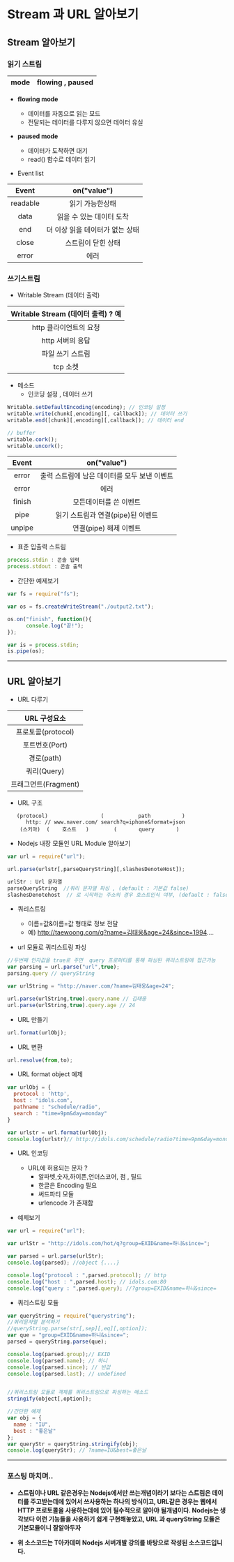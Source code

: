 
# Stream 과 URL 알아보기


## Stream 알아보기


###  읽기 스트림

| mode | flowing , paused  |
| :------------: | :------------: |


- __flowing mode__
  - 데이터를 자동으로 읽는 모드
  - 전달되는 데이터를 다루지 않으면 데이터 유실

- __paused mode__
  - 데이터가 도착하면 대기
  - read() 함수로 데이터 읽기

- Event list

| Event | on("value")  |
| :------------: | :------------: |
| readable | 읽기 가능한상태 |
| data | 읽을 수 있는 데이터 도착 |
| end | 더 이상 읽을 데이터가 없는 상태 |
| close | 스트림이 닫힌 상태 |
| error | 에러 |


### 쓰기스트림

- Writable Stream (데이터 출력)


| Writable Stream (데이터 출력) ? 예 |
| :------------: |
| http 클라이언트의 요청 |
| http 서버의 응답 |
| 파일 쓰기 스트림 |
| tcp 소켓 |


- 메소드
  - 인코딩 설정 , 데이터 쓰기
```javascript
Writable.setDefaultEncoding(encoding); // 인코딩 설정
writable.write(chunk[,encoding][, callback]); // 데이터 쓰기
writable.end([chunk][,encoding][,callback]); // 데이터 end

// buffer
writable.cork();
writable.uncork();
```


| Event | on("value") |
| :------------: | :------------: |
| error | 출력 스트림에 남은 데이터를 모두 보낸 이벤트 |
| error | 에러 |
| finish | 모든데이터를 쓴 이벤트 |
| pipe | 읽기 스트림과 연결(pipe)된 이벤트 |
| unpipe | 연결(pipe) 해제 이벤트 |


- 표준 입출력 스트림
```javascript
process.stdin : 콘솔 입력
process.stdout : 콘솔 출력
```

- 간단한 예제보기
```javascript
var fs = require("fs");

var os = fs.createWriteStream("./output2.txt");

os.on("finish", function(){
      console.log("끝!");
});

var is = process.stdin;
is.pipe(os);
```

---

## URL 알아보기


- URL 다루기



| URL 구성요소 |
| :------------: |
| 프로토콜(protocol) |
| 포트번호(Port) |
| 경로(path) |
| 쿼리(Query) |
|  프래그먼트(Fragment) |

- URL 구조
```
   (protocol)                 (           path          )
      http: // www.naver.com/ search?q=iphone&format=json
    (스키마)  (    호스트   )        (       query       )
```

- Nodejs 내장 모듈인 URL Module 알아보기
```javascript
var url = require("url");

url.parse(urlstr[,parseQueryString][,slashesDenoteHost]);

urlStr : Url 문자열
parseQueryString  //쿼리 문자열 파싱 , (default : 기본값 false)
slashesDenotehost  // 로 시작하는 주소의 경우 호스트인식 여부, (default : false)
```

- 쿼리스트링
  - 이름=값&이름=값 형태로 정보 전달
  - 예) http://taewoong.com/q?name=김태웅&age=24&since=1994....

- url 모듈로 쿼리스트링 파싱
```javascript
//두번째 인자값을 true로 주면  query 프로퍼티를 통해 파싱된 쿼리스트링에 접근가능
var parsing = url.parse("url",true);
parsing.query // queryString
```

```javascript
var urlString = "http://naver.com/?name=김태웅&age=24";

url.parse(urlString,true).query.name // 김태웅
url.parse(urlString,true).query.age // 24
```


- URL 만들기
```javascript
url.format(urlObj);
```


- URL 변환
```javascript
url.resolve(from,to);
```

- URL format object 예제
```javascript
var urlObj = {
  protocol : 'http',
  host : "idols.com",
  pathname : "schedule/radio",
  search : "time=9pm&day=monday"
}

var urlstr = url.format(urlObj);
console.log(urlstr)// http://idols.com/schedule/radio?time=9pm&day=monday
```

- URL 인코딩
  - URL에 허용되는 문자 ?
    - 알파벳,숫자,하이픈,언더스코어, 점 , 틸드
    - 한글은 Encoding 필요
    - 써드파티 모듈
    - urlencode 가 존재함



- 예제보기
```javascript
var url = require("url");

var urlStr = "http://idols.com/hot/q?group=EXID&name=하니&since=";

var parsed = url.parse(urlStr);
console.log(parsed); //object {....}

console.log("protocol : ",parsed.protocol); // http
console.log("host : ",parsed.host); // idols.com:80
console.log("query : ",parsed.query); //?group=EXID&name=하니&since=

```


-  쿼리스트링 모듈



```javascript
var queryString = require("querystring");
//쿼리문자열 분석하기
//queryString.parse(str[,sep][,eq][,option]);
var que = "group=EXID&name=하니&since=";
parsed = queryString.parse(que);

console.log(parsed.group);// EXID
console.log(parsed.name); // 하니
console.log(parsed.since); // 빈값
console.log(parsed.last); // undefined


//쿼리스트링 모듈로 객체를 쿼리스트링으로 파싱하는 메소드
stringify(object[,option]);

//간단한 예제
var obj = {
  name : "IU",
  best : "좋은날"
};
var queryStr = queryString.stringify(obj);
console.log(queryStr); // ?name=IU&best=좋은날
```


---


### 포스팅 마치며..

  - __스트림이나 URL 같은경우는 Nodejs에서만 쓰는개념이라기 보다는 스트림은 데이터를 주고받는데에 있어서 쓰사용하는 하나의 방식이고, URL같은 경우는 웹에서 HTTP 프로토콜을 사용하는데에 있어 필수적으로 알아야 될개념이다. Nodejs는 생각보다 이런 기능들을 사용하기 쉽게 구현해놓았고, URL 과 queryString 모듈은 기본모듈이니 잘알아두자__



  - __위 소스코드는 T아카데미 Nodejs 서버개발 강의를 바탕으로 작성된 소스코드입니다.__
